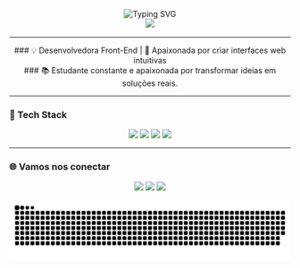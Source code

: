 <div align="center">
  <img src="https://readme-typing-svg.demolab.com?font=JetBrains+Mono&weight=700&size=22&pause=1000&color=B620F7&center=true&vCenter=true&repeat=false&width=480&lines=%E2%9C%A8+Ol%C3%A1%2C+seja+bem-vindo(a)+ao+meu+GitHub%21+%E2%9C%A8" alt="Typing SVG" />
</div>


<div align="center">
  <img src="https://i.pinimg.com/originals/7a/c7/1e/7ac71e72373b0fb270b3a6d72e44eea3.gif" />
</div>


---

<p align="center">
  ### 💡 Desenvolvedora Front-End | 🎨 Apaixonada por criar interfaces web intuitivas <br>
  ### 📚 Estudante constante e apaixonada por transformar ideias em soluções reais. <br>
</p>

---

### 🚀 Tech Stack

<div align="center">
  <img src="https://cdn.jsdelivr.net/gh/devicons/devicon/icons/html5/html5-original.svg" height="30" />
  <img src="https://cdn.jsdelivr.net/gh/devicons/devicon/icons/css3/css3-original.svg" height="30" />
  <img src="https://cdn.jsdelivr.net/gh/devicons/devicon/icons/javascript/javascript-original.svg" height="30" />
  <img src="https://cdn.jsdelivr.net/gh/devicons/devicon/icons/figma/figma-original.svg" height="30" />
</div>

---

### 🌐 Vamos nos conectar

<p align="center">
  <a href="flaviannasaldanhadev@gmail.com"><img src="https://img.shields.io/badge/-Gmail-0d1117?style=for-the-badge&logo=gmail&logoColor=B620F7"></a>
  <a href="https://www.linkedin.com/in/flavianna-saldanha/"><img src="https://img.shields.io/badge/-LinkedIn-0d1117?style=for-the-badge&logo=linkedin&logoColor=B620F7"></a>
  <a href="https://www.instagram.com/saldanha.dev/"><img src="https://img.shields.io/badge/-Instagram-0d1117?style=for-the-badge&logo=instagram&logoColor=B620F7"></a>
</p>

<picture align="center">
  <source media="(prefers-color-scheme: dark)" srcset="https://raw.githubusercontent.com/mari4souza/mari4souza/output/github-contribution-grid-snake-dark.svg">
  <source media="(prefers-color-scheme: light)" srcset="https://raw.githubusercontent.com/mari4souza/mari4souza/output/github-contribution-grid-snake-dark.svg">
  <img align="center" alt="github contribution grid snake animation" src="https://raw.githubusercontent.com/mari4souza/mari4souza/output/github-contribution-grid-snake.svg">
</picture>
